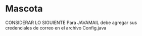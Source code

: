 # Mascota
CONSIDERAR LO SIGUIENTE
Para JAVAMAIL debe agregar sus credenciales de correo en el archivo Config.java 
